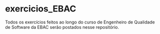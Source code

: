 # exercicios_EBAC

Todos os exercícios feitos ao longo do curso de Engenheiro de Qualidade de Software da EBAC serão postados nesse repositório.
